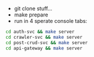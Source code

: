 - git clone stuff...
- make prepare
- run in 4 sperate console tabs:
```bash
cd auth-svc && make server
cd crawler-svc && make server
cd post-crud-svc && make server
cd api-gateway && make server
```